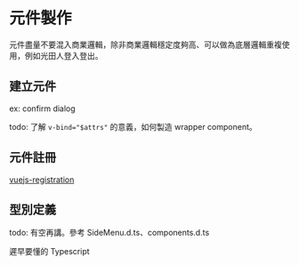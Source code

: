 # 元件製作
元件盡量不要混入商業邏輯，除非商業邏輯穩定度夠高、可以做為底層邏輯重複使用，例如光田人登入登出。
## 建立元件
ex: confirm dialog

todo: 了解 `v-bind="$attrs"` 的意義，如何製造 wrapper component。
## 元件註冊
[vuejs-registration](https://vuejs.org/guide/components/registration.html)
## 型別定義
todo: 有空再講。參考 SideMenu.d.ts、components.d.ts

遲早要懂的 Typescript